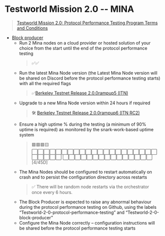 # Testworld Mission 2.0 -- MINA

> [Testworld Mission 2.0: Protocol Performance Testing Program Terms and Conditions](https://minaprotocol.com/testworld-2-protocol-performance-tcs)

* [Block producer](block-producer)
  * Run 2 Mina nodes on a cloud provider or hosted solution of your choice from the start until the end of the protocol performance testing
    > ✅✅ 
  * Run the latest Mina Node version (the Latest Mina Node version will be shared on Discord before the protocol performance testing starts) with all the required flags
    > ✅[Berkeley Testnet Release 2.0.0rampup5 (ITN)](https://github.com/MinaProtocol/mina/releases/tag/2.0.0rampup5)
  * Upgrade to a new Mina Node version within 24 hours if required
    > 🛠️ [Berkeley Testnet Release 2.0.0rampup6 (ITN RC2)](https://github.com/MinaProtocol/mina/releases/tag/2.0.0rampup6)
  * Ensure a high uptime % during the testing (a minimum of 90% uptime is required) as monitored by the snark-work-based uptime system
    > 🟩🟩🟩🟨⬜⬜⬜⬜⬜⬜⬜⬜⬜⬜⬜⬜⬜⬜⬜⬜⬜⬜⬜⬜⬜⬜⬜⬜⬜⬜
⬜⬜⬜⬜⬜⬜⬜⬜⬜⬜⬜⬜⬜⬜⬜ [4/45D]
  * The Mina Nodes should be configured to restart automatically on crash and to persist the configuration directory across restarts
    > ✅ There will be random node restarts via the orchestrator once every 6 hours.
  * The Block Producer is expected to raise any abnormal behaviour during the protocol performance testing on Github, using the labels “Testworld-2-0-protocol-performance-testing” and “Testworld-2-0-block-producer”
  * Configure the Mina Node correctly – configuration instructions will be shared before the protocol performance testing starts

    
